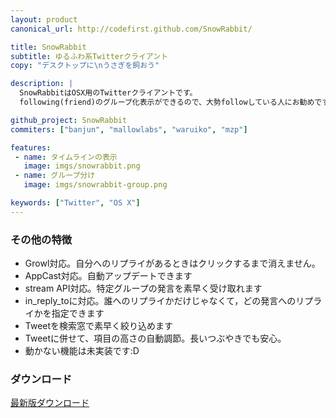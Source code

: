 ```yaml
---
layout: product
canonical_url: http://codefirst.github.com/SnowRabbit/

title: SnowRabbit
subtitle: ゆるふわ系Twitterクライアント
copy: "デスクトップに\nうさぎを飼おう"

description: |
  SnowRabbitはOSX用のTwitterクライアントです。
  following(friend)のグループ化表示ができるので、大勢followしている人にお勧めです。

github_project: SnowRabbit
commiters: ["banjun", "mallowlabs", "waruiko", "mzp"]

features:
 - name: タイムラインの表示
   image: imgs/snowrabbit.png
 - name: グループ分け
   image: imgs/snowrabbit-group.png

keywords: ["Twitter", "OS X"]
---
```


### その他の特徴

 + Growl対応。自分へのリプライがあるときはクリックするまで消えません。
 + AppCast対応。自動アップデートできます
 + stream API対応。特定グループの発言を素早く受け取れます
 + in_reply_toに対応。誰へのリプライかだけじゃなくて，どの発言へのリプライかを指定できます
 + Tweetを検索窓で素早く絞り込めます
 + Tweetに併せて、項目の高さの自動調節。長いつぶやきでも安心。
 + 動かない機能は未実装です:D

### ダウンロード

[最新版ダウンロード](http://banjun.ddo.jp:8080/public/tmp/SnowRabbit/SnowRabbit_0.5.1.zip)
